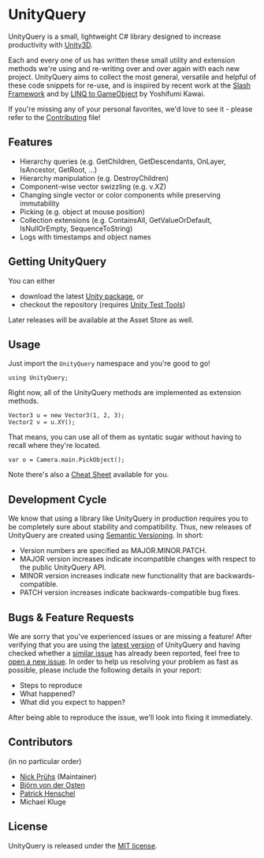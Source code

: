 # UnityQuery

UnityQuery is a small, lightweight C# library designed to increase productivity with [Unity3D](http://unity3d.com/).

Each and every one of us has written these small utility and extension methods we're using and re-writing over and over again with each new project. UnityQuery aims to collect the most general, versatile and helpful of these code snippets for re-use, and is inspired by recent work at the [Slash Framework](http://www.slashgames.org/framework) and by [LINQ to GameObject](https://github.com/neuecc/LINQ-to-GameObject-for-Unity) by Yoshifumi Kawai.

If you're missing any of your personal favorites, we'd love to see it - please refer to the [Contributing](https://github.com/npruehs/unity-query/blob/master/CONTRIBUTING.md) file!

## Features

* Hierarchy queries (e.g. GetChildren, GetDescendants, OnLayer, IsAncestor, GetRoot, ...)
* Hierarchy manipulation (e.g. DestroyChildren)
* Component-wise vector swizzling (e.g. v.XZ)
* Changing single vector or color components while preserving immutability
* Picking (e.g. object at mouse position)
* Collection extensions (e.g. ContainsAll, GetValueOrDefault, IsNullOrEmpty, SequenceToString)
* Logs with timestamps and object names

## Getting UnityQuery

You can either

* download the latest [Unity package](https://github.com/npruehs/unity-query/releases), or
* checkout the repository (requires [Unity Test Tools](https://www.assetstore.unity3d.com/en/#!/content/13802))

Later releases will be available at the Asset Store as well.

## Usage

Just import the `UnityQuery` namespace and you're good to go!

    using UnityQuery;

Right now, all of the UnityQuery methods are implemented as extension methods.

    Vector3 u = new Vector3(1, 2, 3);
    Vector2 v = u.XY();
	
That means, you can use all of them as syntatic sugar without having to recall where they're located.

    var o = Camera.main.PickObject();

Note there's also a [Cheat Sheet](https://github.com/npruehs/unity-query/raw/master/Source/UnityQuery/Assets/UnityQuery/UnityQuery%20Cheat%20Sheet.pdf) available for you.

## Development Cycle

We know that using a library like UnityQuery in production requires you to be completely sure about stability and compatibility. Thus, new releases of UnityQuery are created using [Semantic Versioning](http://semver.org/). In short:

* Version numbers are specified as MAJOR.MINOR.PATCH.
* MAJOR version increases indicate incompatible changes with respect to the public UnityQuery API.
* MINOR version increases indicate new functionality that are backwards-compatible.
* PATCH version increases indicate backwards-compatible bug fixes.

## Bugs & Feature Requests

We are sorry that you've experienced issues or are missing a feature! After verifying that you are using the [latest version](https://github.com/npruehs/unity-query/releases) of UnityQuery and having checked whether a [similar issue](https://github.com/npruehs/unity-query/issues) has already been reported, feel free to [open a new issue](https://github.com/npruehs/unity-query/issues/new). In order to help us resolving your problem as fast as possible, please include the following details in your report:

* Steps to reproduce
* What happened?
* What did you expect to happen?

After being able to reproduce the issue, we'll look into fixing it immediately.

## Contributors

(in no particular order)

* [Nick Prühs](https://github.com/npruehs) (Maintainer)
* [Björn von der Osten](https://github.com/Froghut)
* [Patrick Henschel](https://twitter.com/ffyhlkain)
* Michael Kluge

## License

UnityQuery is released under the [MIT license](https://github.com/npruehs/unity-query/blob/master/LICENSE).
